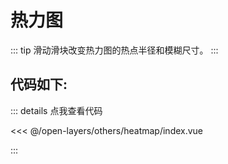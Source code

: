 <script setup>
// 解决打包错误 (window is not defined)
// VuePress 是在Node.js 服务端渲染，node没有window，所以报错ReferenceError: window is not defined
import { shallowRef, onMounted } from 'vue'    
const mapComponent = shallowRef(null)
onMounted(()=>{
    import('./index.vue').then(module => {
      mapComponent.value = module.default
    })
})
</script>
# 热力图

::: tip
滑动滑块改变热力图的热点半径和模糊尺寸。
:::

<component v-if="mapComponent" :is="mapComponent"></component>

## 代码如下:

::: details 点我查看代码

<<< @/open-layers/others/heatmap/index.vue

:::
